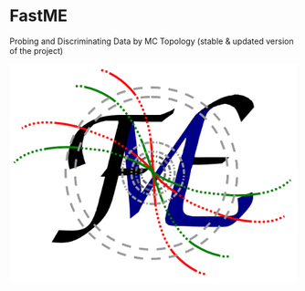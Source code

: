 # FastME
Probing and Discriminating Data by MC Topology
  (stable & updated version of the project)

![FME](https://raw.githubusercontent.com/mmelodea/FastME/master/fme_logo.png)